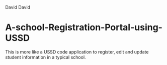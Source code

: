 David David
# A-school-Registration-Portal-using-USSD
This is more like a USSD code application to register, edit and update student information in a typical school.

